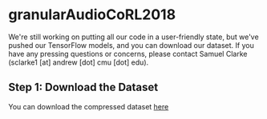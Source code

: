 # granularAudioCoRL2018
We're still working on putting all our code in a user-friendly state, but we've pushed our TensorFlow models, and you can download our dataset. If you have any pressing questions or concerns, please contact Samuel Clarke (sclarke1 [at] andrew [dot] cmu [dot] edu).

## Step 1: Download the Dataset
You can download the compressed dataset [here](https://drive.google.com/file/d/1Tuz567kadxMssAII6uxScHtI1eWYQXT7/view?usp=sharing "Hosted on Drive")